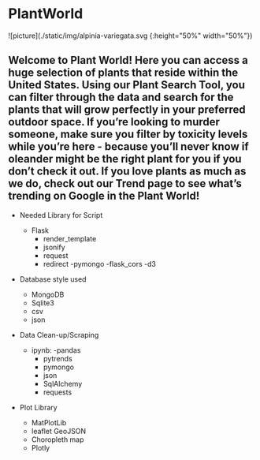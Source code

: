 # PlantWorld

![picture](./static/img/alpinia-variegata.svg {:height="50%" width="50%"})

## Welcome to Plant World! Here you can access a huge selection of plants that reside within the United States. Using our Plant Search Tool, you can filter through the data and search for the plants that will grow perfectly in your preferred outdoor space. If you’re looking to murder someone, make sure you filter by toxicity levels while you’re here - because you’ll never know if oleander might be the right plant for you if you don’t check it out. If you love plants as much as we do, check out our Trend page to see what’s trending on Google in the Plant World! 

* Needed Library for Script
    - Flask
        - render_template
        - jsonify
        - request
        - redirect
    -pymongo
    -flask_cors
    -d3

* Database style used
    - MongoDB
    - Sqlite3
    - csv
    - json

* Data Clean-up/Scraping
    - ipynb: 
        -pandas
        - pytrends
        - pymongo
        - json
        - SqlAlchemy
        - requests

* Plot Library
    - MatPlotLib
    - leaflet GeoJSON
    - Choropleth map
    - Plotly

    


    

        


